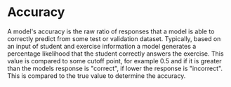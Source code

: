 # Accuracy
A model's accuracy is the raw ratio of responses that a model is able to correctly predict from some test or validation dataset. Typically, based on an input of student and exercise information a model generates a percentage likelihood that the student correctly answers the exercise. This value is compared to some cutoff point, for example 0.5 and if it is greater than the models response is "correct", if lower the response is "incorrect". This is compared to the true value to determine the accuracy.